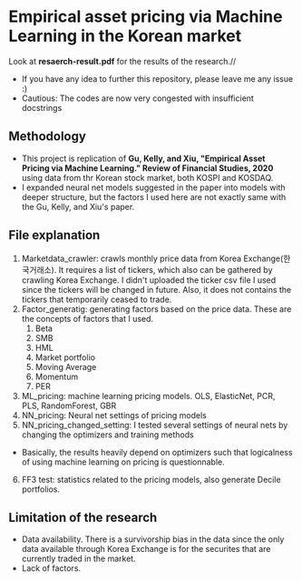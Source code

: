# Empirical asset pricing via Machine Learning in the Korean market
Look at **resaerch-result.pdf** for the results of the research.//

- If you have any idea to further this repository, please leave me any issue :)
- Cautious: The codes are now very congested with insufficient docstrings

## Methodology
- This project is replication of **Gu, Kelly, and Xiu, "Empirical Asset Pricing via Machine Learning." Review of Financial Studies, 2020** using data from thr Korean stock market, both KOSPI and KOSDAQ.
- I expanded neural net models suggested in the paper into models with deeper structure, but the factors I used here are not exactly same with the Gu, Kelly, and Xiu's paper.


## File explanation
1. Marketdata_crawler: crawls monthly price data from Korea Exchange(한국거래소). It requires a list of tickers, which also can be gathered by crawling Korea Exchange. I didn't uploaded the ticker csv file I used since the tickers will be changed in future. Also, it does not contains the tickers that temporarily ceased to trade.
2. Factor_generatig: generating factors based on the price data. These are the concepts of factors that I used.
    1. Beta
    2. SMB
    3. HML
    4. Market portfolio
    5. Moving Average
    6. Momentum
    7. PER
3. ML_pricing: machine learning pricing models. OLS, ElasticNet, PCR, PLS, RandomForest, GBR
4. NN_pricing: Neural net settings of pricing models
5. NN_pricing_changed_setting: I tested several settings of neural nets by changing the optimizers and training methods
  - Basically, the results heavily depend on optimizers such that logicalness of using machine learning on pricing is questionnable.
6. FF3 test: statistics related to the pricing models, also generate Decile portfolios.
 


## Limitation of the research
- Data availability. There is a survivorship bias in the data since the only data available through Korea Exchange is for the securites that are currently traded in the market.
- Lack of factors.
